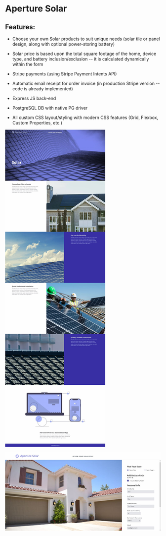 # Aperture Solar

## Features:

- Choose your own Solar products to suit unique needs (solar tile or panel design, along with optional power-storing battery)

- Solar price is based upon the total square footage of the home, device type, and battery inclusion/exclusion -- it is calculated dynamically within the form

- Stripe payments (using Stripe Payment Intents API)

- Automatic email receipt for order invoice (in production Stripe version -- code is already implemented)

- Express JS back-end

- PostgreSQL DB with native PG driver

- All custom CSS layout/styling with modern CSS features (Grid, Flexbox, Custom Properties, etc.)

![Main home page](./readme-imgs/home-view.jpg)

![Design your own solar solution page](./readme-imgs/design-view.jpg)
